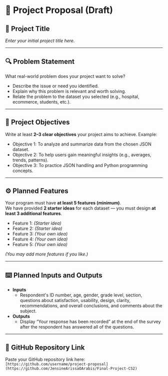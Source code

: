 # 📌 Project Proposal (Draft)

## 📝 Project Title  
*Enter your initial project title here.*  

---

## 🔍 Problem Statement  
What real-world problem does your project want to solve?  
- Describe the issue or need you identified.  
- Explain why this problem is relevant and worth solving.  
- Relate the problem to the dataset you selected (e.g., hospital, ecommerce, students, etc.).  

---

## 🎯 Project Objectives  
Write at least **2–3 clear objectives** your project aims to achieve. Example:  
- Objective 1: To analyze and summarize data from the chosen JSON dataset.  
- Objective 2: To help users gain meaningful insights (e.g., averages, trends, patterns).  
- Objective 3: To practice JSON handling and Python programming concepts.  

---

## ⚙️ Planned Features  
Your program must have **at least 5 features (minimum)**.  
We have provided **2 starter ideas** for each dataset — you must design **at least 3 additional features**.  

- Feature 1: *(Starter idea)*  
- Feature 2: *(Starter idea)*  
- Feature 3: *(Your own idea)*  
- Feature 4: *(Your own idea)*  
- Feature 5: *(Your own idea)*  

*(You may add more features if you like.)*  

---

## ⌨️ Planned Inputs and Outputs  

- **Inputs**  
  - Respondent's ID number, age, gender, grade level, section, questions about satisfaction, usability, design, clarity, recommendations, and overall conclusions, and comments about the subject.
- **Outputs**  
  - Display “Your response has been recorded” at the end of the survey after the respondent has answered all of the questions.
---

## 📂 GitHub Repository Link  
Paste your GitHub repository link here:  
`[https://github.com/username/project-proposal](https://github.com/JensineArissaOArabis/Final-Project-CS2)`  
